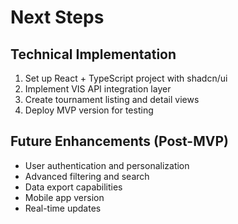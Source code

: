 # Next Steps

## Technical Implementation
1. Set up React + TypeScript project with shadcn/ui
2. Implement VIS API integration layer
3. Create tournament listing and detail views
4. Deploy MVP version for testing

## Future Enhancements (Post-MVP)
- User authentication and personalization
- Advanced filtering and search
- Data export capabilities
- Mobile app version
- Real-time updates